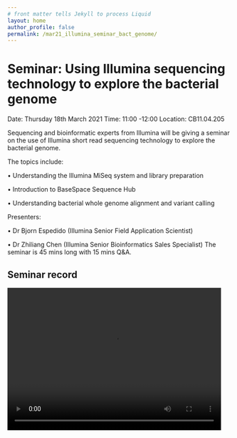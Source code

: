 ```yaml
---
# front matter tells Jekyll to process Liquid
layout: home
author_profile: false
permalink: /mar21_illumina_seminar_bact_genome/
---
```

<h1> Seminar: Using Illumina sequencing technology to explore the bacterial genome </h1>

Date: Thursday 18th March 2021
Time: 11:00 -12:00
Location: CB11.04.205

Sequencing and bioinformatic experts from Illumina will be giving a seminar on the use of Illumina short read sequencing technology to explore the bacterial genome.

The topics include:

•	Understanding the Illumina MiSeq system and library preparation

•	Introduction to BaseSpace Sequence Hub

•	Understanding bacterial whole genome alignment and variant calling

Presenters:

•	Dr Bjorn Espedido (Illumina Senior Field Application Scientist)

•	Dr Zhiliang Chen (Illumina Senior Bioinformatics Sales Specialist)
The seminar is 45 mins long with 15 mins Q&A.

<h2> Seminar record </h2>

<video width="480" height="320" controls="controls">
  <source src="assets/img/mar21_seminar_video_1920x1080.mp4" type="video/mp4">
</video>
